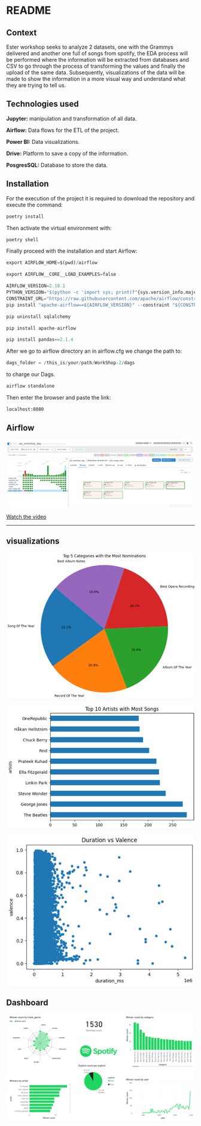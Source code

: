 # README

## Context

Ester workshop seeks to analyze 2 datasets, one with the Grammys delivered and another one full of songs from spotify, the EDA process will be performed where the information will be extracted from databases and CSV to go through the process of transforming the values and finally the upload of the same data. Subsequently, visualizations of the data will be made to show the information in a more visual way and understand what they are trying to tell us.

## Technologies used

**Jupyter:** manipulation and transformation of all data.

**Airflow:** Data flows for the ETL of the project.

**Power BI:** Data visualizations.

**Drive:** Platform to save a copy of the information.

**PosgresSQL:** Database to store the data.


## Installation

For the execution of the project it is required to download the repository and execute the command:

```bash
poetry install
```

Then activate the virtual environment with:

```bash
poetry shell
```

Finally proceed with the installation and start Airflow:

```python
export AIRFLOW_HOME=$(pwd)/airflow
```

```python
export AIRFLOW__CORE__LOAD_EXAMPLES=false
```

```python
AIRFLOW_VERSION=2.10.1
PYTHON_VERSION="$(python -c 'import sys; print(f"{sys.version_info.major}.{sys.version_info.minor}")')"
CONSTRAINT_URL="https://raw.githubusercontent.com/apache/airflow/constraints-${AIRFLOW_VERSION}/constraints-${PYTHON_VERSION}.txt"
pip install "apache-airflow==${AIRFLOW_VERSION}" --constraint "${CONSTRAINT_URL}"
```

```python
pip uninstall sqlalchemy 
```

```python
pip install apache-airflow
```

```python
pip install pandas==2.1.4
```

After we go to airflow directory an in airflow.cfg we change the path to:

```python
dags_folder = /this_is/your/path/WorkShop-2/dags
```

to charge our Dags.

```python
airflow standalone
```

Then enter the browser and paste the link:

```bash
localhost:8080
```

## Airflow

![image.png](image/imageAir.png)

[Watch the video](image/Workshop2.mp4)

---

## visualizations

![image.png](image/image.png)

![image.png](image/image%201.png)

![image.png](image/image%202.png)

## Dashboard

![image.png](image/image%203.png)
